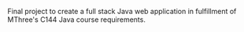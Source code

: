 Final project to create a full stack Java web application in fulfillment of MThree's C144 Java course requirements.
